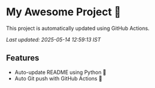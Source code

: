 # My Awesome Project 🚀

This project is automatically updated using GitHub Actions.

_Last updated: 2025-05-14 12:59:13 IST_

## Features
- Auto-update README using Python 🐍
- Auto Git push with GitHub Actions 🤖
